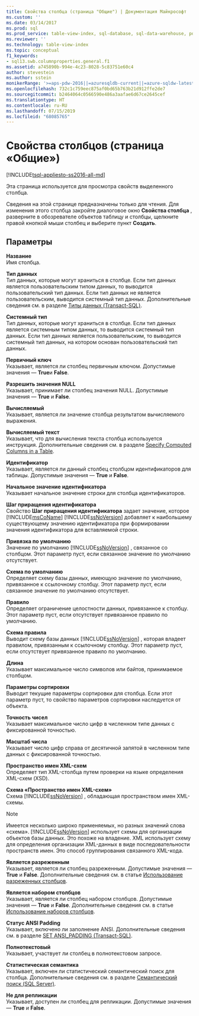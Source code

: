 ```yaml
---
title: Свойства столбца (страница "Общие") | Документация Майкрософт
ms.custom: ''
ms.date: 03/14/2017
ms.prod: sql
ms.prod_service: table-view-index, sql-database, sql-data-warehouse, pdw
ms.reviewer: ''
ms.technology: table-view-index
ms.topic: conceptual
f1_keywords:
- sql13.swb.columnproperties.general.f1
ms.assetid: a745890b-994e-4c23-8028-5c83751e60c4
author: stevestein
ms.author: sstein
monikerRange: '>=aps-pdw-2016||=azuresqldb-current||=azure-sqldw-latest||>=sql-server-2016||=sqlallproducts-allversions||>=sql-server-linux-2017||=azuresqldb-mi-current'
ms.openlocfilehash: 732c1c759eec875af0bd65b763b21d912ffe2de7
ms.sourcegitcommit: b2464064c0566590e486a3aafae6d67ce2645cef
ms.translationtype: HT
ms.contentlocale: ru-RU
ms.lasthandoff: 07/15/2019
ms.locfileid: "68085765"
---
```

# <a name="column-properties-general-page"></a>Свойства столбцов (страница «Общие»)
[!INCLUDE[tsql-appliesto-ss2016-all-md](../../includes/tsql-appliesto-ss2016-all-md.md)]

  Эта страница используется для просмотра свойств выделенного столбца.  
  
 Сведения на этой странице предназначены только для чтения. Для изменения этого столбца закройте диалоговое окно **Свойства столбца** , разверните в обозревателе объектов таблицу и столбцы, щелкните правой кнопкой мыши столбец и выберите пункт **Создать**.  
  
## <a name="options"></a>Параметры  
 **Название**  
 Имя столбца.  
  
 **Тип данных**  
 Тип данных, которые могут храниться в столбце. Если тип данных является пользовательским типом данных, то выводится пользовательский тип данных. Если тип данных не является пользовательским, выводится системный тип данных. Дополнительные сведения см. в разделе [Типы данных (Transact-SQL)](../../t-sql/data-types/data-types-transact-sql.md).  
  
 **Системный тип**  
 Тип данных, которые могут храниться в столбце. Если тип данных является системным типом данных, то выводится системный тип данных. Если тип данных является пользовательским, то выводится системный тип данных, на котором основан пользовательский тип данных.  
  
 **Первичный ключ**  
 Указывает, является ли столбец первичным ключом. Допустимые значения — **True**и **False**.  
  
 **Разрешить значения NULL**  
 Указывает, принимает ли столбец значения NULL. Допустимые значения — **True** и **False**.  
  
 **Вычисляемый**  
 Указывает, является ли значение столбца результатом вычисляемого выражения.  
  
 **Вычисляемый текст**  
 Указывает, что для вычисления текста столбца используется инструкция. Дополнительные сведения см. в разделе [Specify Computed Columns in a Table](../../relational-databases/tables/specify-computed-columns-in-a-table.md).  
  
 **Идентификатор**  
 Указывает, является ли данный столбец столбцом идентификаторов для таблицы. Допустимые значения — **True** и **False**.  
  
 **Начальное значение идентификатора**  
 Указывает начальное значение строки для столбца идентификаторов.  
  
 **Шаг приращения идентификатора**  
 Свойство **Шаг приращения идентификатора** задает значение, которое [!INCLUDE[msCoName](../../includes/msconame-md.md)] [!INCLUDE[ssNoVersion](../../includes/ssnoversion-md.md)] добавляет к наибольшему существующему значению идентификатора при формировании значения идентификатора для вставляемой строки.  
  
 **Привязка по умолчанию**  
 Значение по умолчанию [!INCLUDE[ssNoVersion](../../includes/ssnoversion-md.md)] , связанное со столбцом. Этот параметр пуст, если связанное значение по умолчанию отсутствует.  
  
 **Схема по умолчанию**  
 Определяет схему базы данных, имеющую значение по умолчанию, привязанное к ссылочному столбцу. Этот параметр пуст, если связанное значение по умолчанию отсутствует.  
  
 **Правило**  
 Определяет ограничение целостности данных, привязанное к столбцу. Этот параметр пуст, если отсутствует привязанное правило по умолчанию.  
  
 **Схема правила**  
 Выводит схему базы данных [!INCLUDE[ssNoVersion](../../includes/ssnoversion-md.md)] , которая владеет правилом, привязанным к ссылочному столбцу. Этот параметр пуст, если отсутствует привязанное правило по умолчанию.  
  
 **Длина**  
 Указывает максимальное число символов или байтов, принимаемое столбцом.  
  
 **Параметры сортировки**  
 Выводит текущие параметры сортировки для столбца. Если этот параметр пуст, то свойство параметров сортировки наследуется от объекта.  
  
 **Точность чисел**  
 Указывает максимальное число цифр в численном типе данных с фиксированной точностью.  
  
 **Масштаб числа**  
 Указывает число цифр справа от десятичной запятой в численном типе данных с фиксированной точностью.  
  
 **Пространство имен XML-схем**  
 Определяет тип XML-столбца путем проверки на языке определения XML-схем (XSD).  
  
 **Схема «Пространство имен XML-схем»**  
 Схема [!INCLUDE[ssNoVersion](../../includes/ssnoversion-md.md)] , обладающая пространством имен XML-схемы.  
  
> [!NOTE]  
>  Имеется несколько широко применяемых, но разных значений слова «схема». [!INCLUDE[ssNoVersion](../../includes/ssnoversion-md.md)] использует схемы для организации объектов базы данных. Это похоже на владение. XML использует схему для определения организации XML-данных в виде последовательности пространств имен. Это способ группирования связанного XML-кода.  
  
 **Является разреженным**  
 Указывает, является ли столбец разреженным. Допустимые значения — **True** и **False**. Дополнительные сведения см. в статье [Использование разреженных столбцов](../../relational-databases/tables/use-sparse-columns.md).  
  
 **Является набором столбцов**  
 Указывает, является ли столбец набором столбцов. Допустимые значения — **True** и **False**. Дополнительные сведения см. в статье [Использование наборов столбцов](../../relational-databases/tables/use-column-sets.md).  
  
 **Статус ANSI Padding**  
 Указывает, включено ли заполнение ANSI. Дополнительные сведения см. в разделе [SET ANSI_PADDING (Transact-SQL)](../../t-sql/statements/set-ansi-padding-transact-sql.md).  
  
 **Полнотекстовый**  
 Указывает, участвует ли столбец в полнотекстовом запросе.  
  
 **Статистическая семантика**  
 Указывает, включен ли статистический семантический поиск для столбца. Дополнительные сведения см. в разделе [Семантический поиск (SQL Server)](../../relational-databases/search/semantic-search-sql-server.md).  
  
 **Не для репликации**  
 Указывает, доступен ли столбец для репликации. Допустимые значения — **True** и **False**.  
  
  
